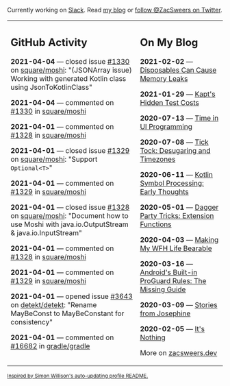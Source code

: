 Currently working on [Slack](https://slack.com/). Read [my blog](https://zacsweers.dev/) or [follow @ZacSweers on Twitter](https://twitter.com/ZacSweers).

<table><tr><td valign="top" width="60%">

## GitHub Activity
<!-- githubActivity starts -->
**2021-04-04** — closed issue [#1330](https://api.github.com/repos/square/moshi/issues/1330) on [square/moshi](https://api.github.com/repos/square/moshi): "(JSONArray issue) Working with generated Kotlin class using JsonToKotlinClass"

**2021-04-04** — commented on [#1330](https://github.com/square/moshi/issues/1330#issuecomment-813062226) in [square/moshi](https://api.github.com/repos/square/moshi)

**2021-04-01** — commented on [#1328](https://github.com/square/moshi/issues/1328#issuecomment-812302764) in [square/moshi](https://api.github.com/repos/square/moshi)

**2021-04-01** — closed issue [#1329](https://api.github.com/repos/square/moshi/issues/1329) on [square/moshi](https://api.github.com/repos/square/moshi): "Support `Optional<T>`"

**2021-04-01** — commented on [#1329](https://github.com/square/moshi/issues/1329#issuecomment-812301954) in [square/moshi](https://api.github.com/repos/square/moshi)

**2021-04-01** — closed issue [#1328](https://api.github.com/repos/square/moshi/issues/1328) on [square/moshi](https://api.github.com/repos/square/moshi): "Document how to use Moshi with java.io.OutputStream & java.io.InputStream"

**2021-04-01** — commented on [#1328](https://github.com/square/moshi/issues/1328#issuecomment-812147134) in [square/moshi](https://api.github.com/repos/square/moshi)

**2021-04-01** — commented on [#1329](https://github.com/square/moshi/issues/1329#issuecomment-812146773) in [square/moshi](https://api.github.com/repos/square/moshi)

**2021-04-01** — opened issue [#3643](https://api.github.com/repos/detekt/detekt/issues/3643) on [detekt/detekt](https://api.github.com/repos/detekt/detekt): "Rename MayBeConst to MayBeConstant for consistency"

**2021-04-01** — commented on [#16682](https://github.com/gradle/gradle/issues/16682#issuecomment-812024439) in [gradle/gradle](https://api.github.com/repos/gradle/gradle)
<!-- githubActivity ends -->
</td><td valign="top" width="40%">

## On My Blog
<!-- blog starts -->
**2021-02-02** — [Disposables Can Cause Memory Leaks](https://www.zacsweers.dev/disposables-can-cause-memory-leaks/)

**2021-01-29** — [Kapt's Hidden Test Costs](https://www.zacsweers.dev/kapts-hidden-test-costs/)

**2020-07-13** — [Time in UI Programming](https://www.zacsweers.dev/time-in-ui/)

**2020-07-08** — [Tick Tock: Desugaring and Timezones](https://www.zacsweers.dev/ticktock-desugaring-timezones/)

**2020-06-11** — [Kotlin Symbol Processing: Early Thoughts](https://www.zacsweers.dev/kotlin-symbol-processor-early-thoughts/)

**2020-05-01** — [Dagger Party Tricks: Extension Functions](https://www.zacsweers.dev/dagger-party-tricks-extension-functions/)

**2020-04-03** — [Making My WFH Life Bearable](https://www.zacsweers.dev/making-wfh-life-bearable/)

**2020-03-16** — [Android's Built-in ProGuard Rules: The Missing Guide](https://www.zacsweers.dev/android-proguard-rules/)

**2020-03-09** — [Stories from Josephine](https://www.zacsweers.dev/stories-from-josephine/)

**2020-02-05** — [It's Nothing](https://www.zacsweers.dev/its-nothing/)
<!-- blog ends -->
More on [zacsweers.dev](https://zacsweers.dev/)
</td></tr></table>

<sub><a href="https://simonwillison.net/2020/Jul/10/self-updating-profile-readme/">Inspired by Simon Willison's auto-updating profile README.</a></sub>